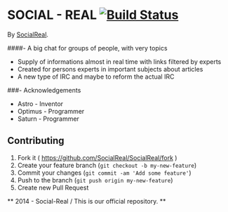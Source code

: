 # SOCIAL - REAL [![Build Status](https://travis-ci.org/SocialReal/SocialReal.png?branch=master)](https://travis-ci.org/SocialReal/SocialReal)

By [SocialReal](https://github.com/SocialReal/).

####- A big chat for groups of people, with very topics

  - Supply of informations almost in real time with links filtered by experts
  - Created for persons experts in important subjects about articles
  - A new type of IRC and maybe to reform the actual IRC

###- Acknowledgements

  - Astro - Inventor
  - Optimus - Programmer
  - Saturn - Programmer

## Contributing

1. Fork it ( https://github.com/SocialReal/SocialReal/fork )
2. Create your feature branch (`git checkout -b my-new-feature`)
3. Commit your changes (`git commit -am 'Add some feature'`)
4. Push to the branch (`git push origin my-new-feature`)
5. Create new Pull Request
 
** 2014 - Social-Real / This is our official repository. **
